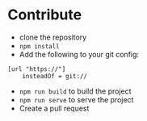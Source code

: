 # Contribute

- clone the repository
- `npm install`
- Add the following to your git config:
```
[url "https://"]
    insteadOf = git://
```
- `npm run build` to build the project
- `npm run serve` to serve the project
- Create a pull request
